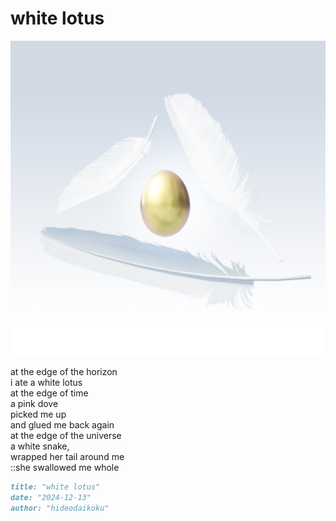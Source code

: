 # white lotus
![white lotus](images/white%20lotus.jpeg)

at the edge of the horizon<br/>
i ate a white lotus<br/>
at the edge of time<br/>
a pink dove<br/>
picked me up<br/>
and glued me back again<br/>
at the edge of the universe<br/>
a white snake,<br/>
wrapped her tail around me<br/>
::she swallowed me whole

```markdown
title: "white lotus"
date: "2024-12-13"
author: "hideodaikoku"
```